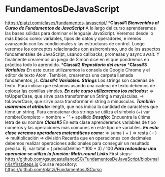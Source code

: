 # FundamentosDeJavaScript
https://platzi.com/clases/fundamentos-javascript/
***Class#1**
    ***Bienvenidos al Curso de Fundamentos de JavaScript***
        A lo largo del curso aprenderemos las bases sólidas para dominar el lenguaje JavaScript. Veremos desde lo más básico como: variables, tipos de datos y operadores, e iremos avanzando con los condicionales y las estructuras de control. Luego veremos los conceptos relacionados con asincronismo, uno de los aspectos fundamentales de JavaScript, usando callbacks, promesas y async await. Y finalmente crearemos un juego de Simón dice en el que pondremos en práctica todo lo aprendido.
***Class#2**
    ***Repositorio del curso***
***Class#3**
    ***Variables***
        En este curso utilizaremos la consola de Google Chrome y el editor de texto Atom. También, crearemos una carpeta llamada fundamentos_js.
***Class#4***
    ***Variables: Strings***
        Los strings son cadenas de texto. Para indicar que estamos usando una cadena de texto debemos de colocar las comillas simples.
        ***En este curso utilizaremos los métodos:***
            => toUpperCase, que sirve para transformar un String a mayúsculas.
            => toLowerCase, que sirve para transformar el string a minúsculas.
        ***También usaremos el atributo:***
            length, que nos indica la cantidad de caractéres que tiene un string.
        Para concatenar dos strings se utiliza el símbolo (+)
        var nombreCompleto =  nombre + ’  ’ + apellido
        ***Desafío:***
             Encuentra la última letra de su nombre
***Class#5***
    En esta clase aprenderemos variables de tipo números y las operaciones más comunes en este tipo de variables.
    ***En esta clase veremos operadores matemáticos como:***
        => suma ( + )
        => resta ( - )
        => multiplicación
        => división
    Recerda que en operaciones con decimales debemos realizar operaciones adicionales para conseguir un resultado preciso. Ej. var total  = ( precioDeVino * 100 * 3) / 100
    ***Para redondear una operación se utiliza la función: Math.round***
***Links***
    First steps:
        https://github.com/gsuscastellanosSC/FundamentosDeJavaScript/blob/main/js/firstSteps.js
    Course repository:
        https://github.com/platzi/FundamentosJSCurso